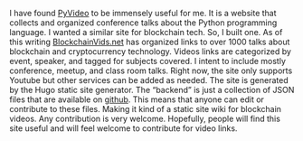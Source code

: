 I have found [PyVideo](http://pyvideo.org/) to be immensely useful for me. It is a website that collects and organized conference talks about the Python programming language.
I wanted a similar site for blockchain tech. So, I built one.
As of this writing [BlockchainVids.net](https://blockchainvids.net/) has organized links to over 1000 talks about blockchain and cryptocurrency technology. Videos links are categorized by event, speaker, and tagged for subjects covered. I intent to include mostly conference, meetup, and class room talks. Right now, the site only supports Youtube but other services can be added as needed.
The site is generated by the Hugo static site generator. The “backend” is just a collection of JSON files that are available on [github](https://github.com/jrigden/blockchainvids.net-posts). This means that anyone can edit or contribute to these files. Making it kind of a static site wiki for blockchain videos. Any contribution is very welcome.
Hopefully, people will find this site useful and will feel welcome to contribute for video links.
